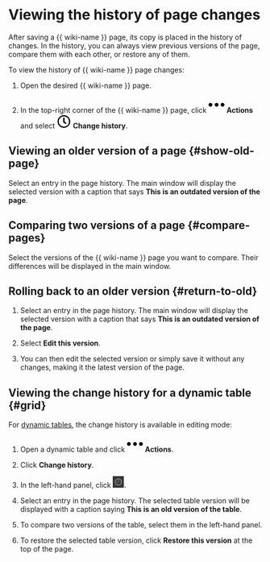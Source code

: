# Viewing the history of page changes

After saving a {{ wiki-name }} page, its copy is placed in the history of changes. In the history, you can always view previous versions of the page, compare them with each other, or restore any of them.

To view the history of {{ wiki-name }} page changes:

1. Open the desired {{ wiki-name }} page.

1. In the top-right corner of the {{ wiki-name }} page, click ![](../_assets/wiki/svg/actions-icon.svg) **Actions** and select ![](../_assets/wiki/svg/history-sidebar.svg) **Change history**.

## Viewing an older version of a page {#show-old-page}

Select an entry in the page history. The main window will display the selected version with a caption that says **This is an outdated version of the page**.

## Comparing two versions of a page {#compare-pages}

Select the versions of the {{ wiki-name }} page you want to compare. Their differences will be displayed in the main window.

## Rolling back to an older version {#return-to-old}

1. Select an entry in the page history. The main window will display the selected version with a caption that says **This is an outdated version of the page**.

1. Select **Edit this version**.

1. You can then edit the selected version or simply save it without any changes, making it the latest version of the page.

## Viewing the change history for a dynamic table {#grid}

For [dynamic tables](pages-types.md#grid), the change history is available in editing mode:

1. Open a dynamic table and click ![](../_assets/wiki/svg/actions-icon.svg) **Actions**.

1. Click **Change history**.

1. In the left-hand panel, click ![](../_assets/wiki/history-sidebar.png).

1. Select an entry in the page history. The selected table version will be displayed with a caption saying **This is an old version of the table**.

1. To compare two versions of the table, select them in the left-hand panel.

1. To restore the selected table version, click **Restore this version** at the top of the page.
